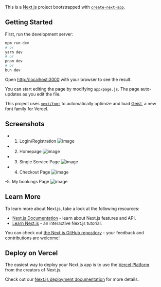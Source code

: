 This is a [Next.js](https://nextjs.org) project bootstrapped with [`create-next-app`](https://github.com/vercel/next.js/tree/canary/packages/create-next-app).

## Getting Started

First, run the development server:

```bash
npm run dev
# or
yarn dev
# or
pnpm dev
# or
bun dev
```

Open [http://localhost:3000](http://localhost:3000) with your browser to see the result.

You can start editing the page by modifying `app/page.js`. The page auto-updates as you edit the file.

This project uses [`next/font`](https://nextjs.org/docs/app/building-your-application/optimizing/fonts) to automatically optimize and load [Geist](https://vercel.com/font), a new font family for Vercel.

## Screenshots
- 1. Login/Registration
![image](https://github.com/user-attachments/assets/264cf7f7-cb6e-4244-bdb6-c081ab96559a)
- 2. Homepage
![image](https://github.com/user-attachments/assets/bafb9b28-880b-4ec6-8ae3-874805e25dc3)

- 3. Single Service Page
![image](https://github.com/user-attachments/assets/06d16146-eeea-4c82-9f09-09ef90e4c5ab)

- 4. Checkout Page
![image](https://github.com/user-attachments/assets/bf5305e4-83da-4896-b634-3efcfba64638)

-5. My bookings Page
![image](https://github.com/user-attachments/assets/5afaf286-3254-4ad3-b41c-92382609cca8)




## Learn More

To learn more about Next.js, take a look at the following resources:

- [Next.js Documentation](https://nextjs.org/docs) - learn about Next.js features and API.
- [Learn Next.js](https://nextjs.org/learn) - an interactive Next.js tutorial.

You can check out [the Next.js GitHub repository](https://github.com/vercel/next.js) - your feedback and contributions are welcome!

## Deploy on Vercel

The easiest way to deploy your Next.js app is to use the [Vercel Platform](https://vercel.com/new?utm_medium=default-template&filter=next.js&utm_source=create-next-app&utm_campaign=create-next-app-readme) from the creators of Next.js.

Check out our [Next.js deployment documentation](https://nextjs.org/docs/app/building-your-application/deploying) for more details.
